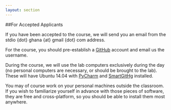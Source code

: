 ```yaml
---
layout: section
---
```

##For Accepted Applicants

If you have been accepted to the course, we will send you an email from the stdio {dot} ghana {at} gmail {dot} com address.

For the course, you should pre-establish a [GitHub](http://github.com) account and email us the username.

During the course, we will use the lab computers exclusively during the day (no personal computers are necessary, or should be brought to the lab).  These will have Ubuntu 14.04 with [PyCharm](http://www.jetbrains.com/pycharm/) and [SmartGitHg](http://www.syntevo.com/smartgithg/) installed.

You may of course work on your personal machines outside the classroom.  If you wish to familiarize yourself in advance with those pieces of software, they are free and cross-platform, so you should be able to install them most anywhere.

